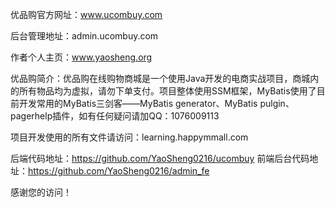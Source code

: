 优品购官方网址：www.ucombuy.com

后台管理地址：admin.ucombuy.com

作者个人主页：www.yaosheng.org

优品购简介：优品购在线购物商城是一个使用Java开发的电商实战项目，商城内的所有物品均为虚拟，请勿下单支付。项目整体使用SSM框架，MyBatis使用了目前开发常用的MyBatis三剑客——MyBatis generator、MyBatis pulgin、pagerhelp插件，如有任何疑问请加QQ：1076009113

项目开发使用的所有文件请访问：learning.happymmall.com

后端代码地址：https://github.com/YaoSheng0216/ucombuy
前端后台代码地址：https://github.com/YaoSheng0216/admin_fe

感谢您的访问！
